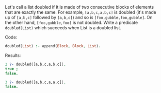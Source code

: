 Let's call a list doubled if it is made of two consecutive blocks of elements that
are exactly the same. For example, `[a,b,c,a,b,c]` is doubled (it's made up of
`[a,b,c]` followed by `[a,b,c]`) and so is `[foo,gubble,foo,gubble]`. On the
other hand, `[foo,gubble,foo]` is not doubled. Write a predicate `doubled(List)`
which succeeds when List is a doubled list.

Code:
```prolog
doubled(List) :- append(Block, Block, List).
```

Results:
```prolog
2 ?- doubled([a,b,c,a,b,c]).
true ;
false.

3 ?- doubled([a,b,c,a,a,c]). 
false.
```